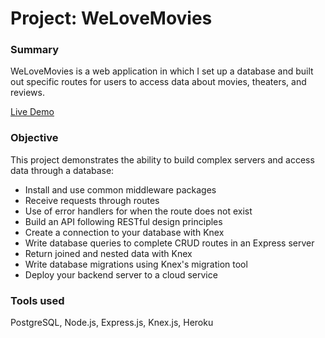 # Project: WeLoveMovies
### Summary
WeLoveMovies is a web application in which I set up a database and built out specific routes for users to access data about movies, theaters, and reviews.

[Live Demo](https://movies-capstone-frontend.herokuapp.com)

### Objective
This project demonstrates the ability to build complex servers and access data through a database:

- Install and use common middleware packages
- Receive requests through routes
- Use of error handlers for when the route does not exist
- Build an API following RESTful design principles
- Create a connection to your database with Knex
- Write database queries to complete CRUD routes in an Express server
- Return joined and nested data with Knex
- Write database migrations using Knex's migration tool
- Deploy your backend server to a cloud service

### Tools used
PostgreSQL, Node.js, Express.js, Knex.js, Heroku
